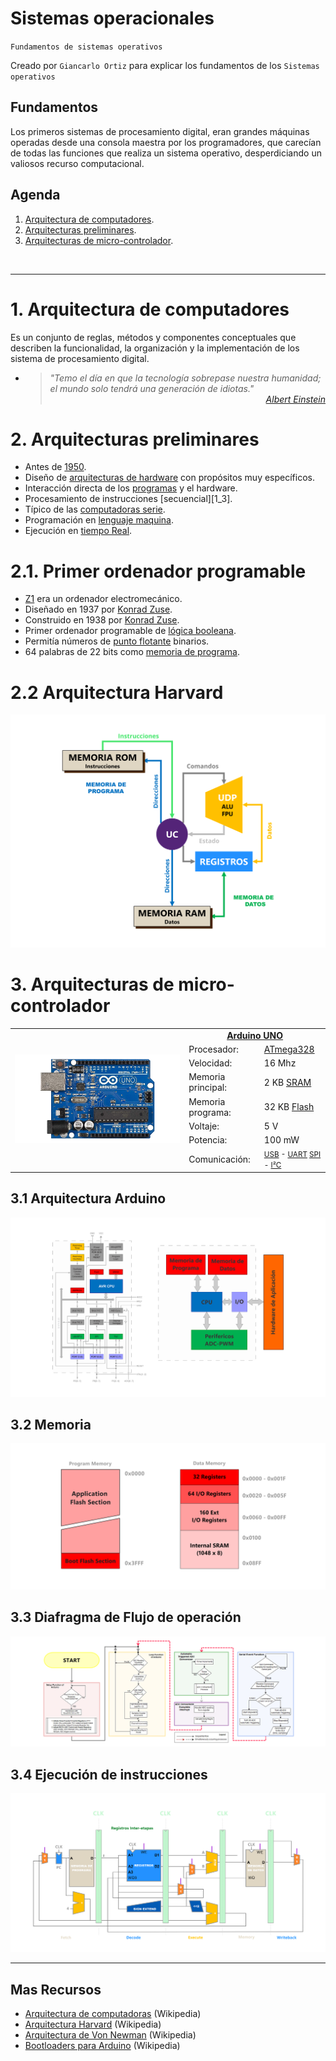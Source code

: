 # Sistemas operacionales
<p><code>Fundamentos de sistemas operativos</code></p>
<p>Creado por <code>Giancarlo Ortiz</code> para explicar los fundamentos de los <code>Sistemas operativos</code></p>

## Fundamentos
Los primeros sistemas de procesamiento digital, eran grandes máquinas operadas desde una consola maestra por los programadores, que carecían de todas las funciones que realiza un sistema operativo, desperdiciando un valiosos recurso computacional.

## Agenda
1. [Arquitectura de computadores](#1-arquitectura-de-computadores).
1. [Arquitecturas preliminares](#2-arquitecturas-preliminares).
1. [Arquitecturas de micro-controlador](#3-arquitecturas-de-micro-controlador).

<br>

---
# 1. Arquitectura de computadores
Es un conjunto de reglas, métodos y componentes conceptuales que describen la funcionalidad, la organización y la implementación de los sistema de procesamiento digital.
 
* ><i>"Temo el día en que la tecnología sobrepase nuestra humanidad; el mundo solo tendrá una generación de idiotas."</i><br>
<cite style="display:block; text-align: right">[Albert Einstein](https://es.wikipedia.org/wiki/Albert_Einstein)</cite>


# 2. Arquitecturas preliminares
* Antes de [1950][2_0].
* Diseño de [arquitecturas de hardware][2_1] con propósitos muy específicos.
* Interacción directa de los [programas][2_2] y el hardware.
* Procesamiento de instrucciones [secuencial][1_3].
* Típico de las [computadoras serie][2_4].
* Programación en [lenguaje maquina][2_5].
* Ejecución en [tiempo Real][2_6].

# 2.1. Primer ordenador programable
* [Z1][21_0] era un ordenador electromecánico.
* Diseñado en 1937 por [Konrad Zuse][21_1].
* Construido en 1938 por [Konrad Zuse][21_1].
* Primer ordenador programable de [lógica booleana][21_2].
* Permitía números de [punto flotante][21_3] binarios.
* 64 palabras de 22 bits como [memoria de programa][21_4].

# 2.2 Arquitectura Harvard
![Arquitectura Z1](img/z1_architecture.svg "Arquitectura Z1")


# 3. Arquitecturas de micro-controlador

<table>
	<tr >
	    <td rowspan="9"> <img src="img/arduino_uno.png" alt="Arduino Uno"> </td>
	    <td colspan="2" style="text-align: center;">
            <a href="https://es.wikipedia.org/wiki/Arduino_Uno">
                <b>Arduino UNO</b>
            </a>
        </td>
	</tr>
    <tr >
	    <td>Procesador:</td>
	    <td><a href="https://es.wikipedia.org/wiki/Atmega328">ATmega328</a> </td>
	</tr>
    <tr >
	    <td>Velocidad:</td>
	    <td>16 Mhz</td>
	</tr>
    <tr >
	    <td>Memoria principal:</td>
	    <td>2 KB 
            <a href="https://es.wikipedia.org/wiki/SRAM">SRAM</a>
        </td>
	</tr>
    <tr >
	    <td>Memoria programa:</td>
	    <td>32 KB 
            <a href="https://es.wikipedia.org/wiki/Memoria_flash">Flash</a>
        </td>
	</tr>
    <tr >
	    <td>Voltaje:</td>
	    <td>5 V</td>
	</tr>
        <tr >
	    <td>Potencia:</td>
	    <td>100 mW</td>
	</tr>
    <tr >
	    <td>Comunicación:</td>
	    <td><small>
            <a href="https://es.wikipedia.org/wiki/Universal_Serial_Bus">USB</a> -
            <a href="https://es.wikipedia.org/wiki/Universal_Asynchronous_Receiver-Transmitter">UART</a>
            <a href="https://es.wikipedia.org/wiki/Serial_Peripheral_Interface">SPI</a> -
            <a href="https://es.wikipedia.org/wiki/I%C2%B2C">I²C</a></small>
        </td>
	</tr>
</table>


## 3.1 Arquitectura Arduino
![Arquitectura Arduino](img/arduino_architecture.svg "Arquitectura Arduino")

## 3.2 Memoria
![Arquitectura Arduino](img/arduino_memory.svg "Memory Arduino")

## 3.3 Diafragma de Flujo de operación
![Ejecución de instrucciones](img/arduino_uno_flow.png "Ejecución de instrucciones")

## 3.4 Ejecución de instrucciones
![Ejecución de instrucciones](img/fetch_execute.svg "Ejecución de instrucciones")


[2_0]:https://es.wikipedia.org/wiki/Categor%C3%ADa:Ordenadores_de_la_d%C3%A9cada_de_1940
[2_1]:https://es.wikipedia.org/wiki/Arquitectura_de_computadoras
[2_2]:https://es.wikipedia.org/wiki/Programa_inform%C3%A1tico
[2_3]:https://es.wikipedia.org/wiki/Estructuras_de_control#Ejecuci%C3%B3n_secuencial
[2_4]:https://en.wikipedia.org/wiki/Serial_computer
[2_5]:https://es.wikipedia.org/wiki/Lenguaje_de_m%C3%A1quina
[2_6]:https://es.wikipedia.org/wiki/Tiempo_real
[21_0]:https://es.wikipedia.org/wiki/Z1
[21_1]:https://es.wikipedia.org/wiki/Konrad_Zuse
[21_2]:https://es.wikipedia.org/wiki/%C3%81lgebra_de_Boole
[21_3]:https://es.wikipedia.org/wiki/Coma_flotante
[21_4]:https://es.wikipedia.org/wiki/Memoria_de_solo_lectura


---
## Mas Recursos
- [Arquitectura de computadoras](https://es.wikipedia.org/wiki/Arquitectura_de_computadoras) (Wikipedia)
- [Arquitectura Harvard](https://es.wikipedia.org/wiki/Arquitectura_Harvard) (Wikipedia)
- [Arquitectura de Von Newman](https://es.wikipedia.org/wiki/Arquitectura_de_Von_Neumann) (Wikipedia)
- [Bootloaders para Arduino](https://github.com/arduino/ArduinoCore-avr/tree/master/bootloaders) (Wikipedia)